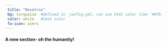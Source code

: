 ```yaml
---
 title: "Nosotros"
 bg: turquoise  #defined in _config.yml, can use html color like '#0fbfcf'
 color: white   #text color
 fa-icon: users
---
```


#### A new section- oh the humanity!
